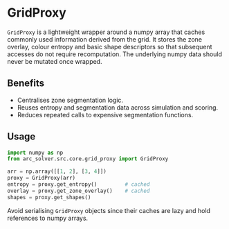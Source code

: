 # GridProxy

`GridProxy` is a lightweight wrapper around a numpy array that caches commonly used
information derived from the grid.  It stores the zone overlay, colour entropy and
basic shape descriptors so that subsequent accesses do not require recomputation.
The underlying numpy data should never be mutated once wrapped.

## Benefits

* Centralises zone segmentation logic.
* Reuses entropy and segmentation data across simulation and scoring.
* Reduces repeated calls to expensive segmentation functions.

## Usage

```python
import numpy as np
from arc_solver.src.core.grid_proxy import GridProxy

arr = np.array([[1, 2], [3, 4]])
proxy = GridProxy(arr)
entropy = proxy.get_entropy()         # cached
overlay = proxy.get_zone_overlay()    # cached
shapes = proxy.get_shapes()
```

Avoid serialising `GridProxy` objects since their caches are lazy and hold
references to numpy arrays.
